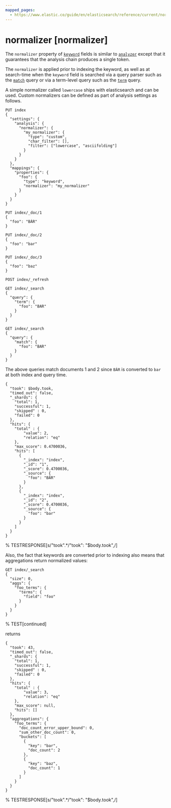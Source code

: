 ```yaml
---
mapped_pages:
  - https://www.elastic.co/guide/en/elasticsearch/reference/current/normalizer.html
---
```


# normalizer [normalizer]

The `normalizer` property of [`keyword`](/reference/elasticsearch/mapping-reference/keyword.md) fields is similar to [`analyzer`](/reference/elasticsearch/mapping-reference/analyzer.md) except that it guarantees that the analysis chain produces a single token.

The `normalizer` is applied prior to indexing the keyword, as well as at search-time when the `keyword` field is searched via a query parser such as the [`match`](/reference/query-languages/query-dsl/query-dsl-match-query.md) query or via a term-level query such as the [`term`](/reference/query-languages/query-dsl/query-dsl-term-query.md) query.

A simple normalizer called `lowercase` ships with elasticsearch and can be used. Custom normalizers can be defined as part of analysis settings as follows.

```console
PUT index
{
  "settings": {
    "analysis": {
      "normalizer": {
        "my_normalizer": {
          "type": "custom",
          "char_filter": [],
          "filter": ["lowercase", "asciifolding"]
        }
      }
    }
  },
  "mappings": {
    "properties": {
      "foo": {
        "type": "keyword",
        "normalizer": "my_normalizer"
      }
    }
  }
}

PUT index/_doc/1
{
  "foo": "BÀR"
}

PUT index/_doc/2
{
  "foo": "bar"
}

PUT index/_doc/3
{
  "foo": "baz"
}

POST index/_refresh

GET index/_search
{
  "query": {
    "term": {
      "foo": "BAR"
    }
  }
}

GET index/_search
{
  "query": {
    "match": {
      "foo": "BAR"
    }
  }
}
```

The above queries match documents 1 and 2 since `BÀR` is converted to `bar` at both index and query time.

```console-result
{
  "took": $body.took,
  "timed_out": false,
  "_shards": {
    "total": 1,
    "successful": 1,
    "skipped" : 0,
    "failed": 0
  },
  "hits": {
    "total" : {
        "value": 2,
        "relation": "eq"
    },
    "max_score": 0.4700036,
    "hits": [
      {
        "_index": "index",
        "_id": "1",
        "_score": 0.4700036,
        "_source": {
          "foo": "BÀR"
        }
      },
      {
        "_index": "index",
        "_id": "2",
        "_score": 0.4700036,
        "_source": {
          "foo": "bar"
        }
      }
    ]
  }
}
```
% TESTRESPONSE[s/"took".*/"took": "$body.took",/]

Also, the fact that keywords are converted prior to indexing also means that aggregations return normalized values:

```console
GET index/_search
{
  "size": 0,
  "aggs": {
    "foo_terms": {
      "terms": {
        "field": "foo"
      }
    }
  }
}
```
% TEST[continued]

returns

```console-result
{
  "took": 43,
  "timed_out": false,
  "_shards": {
    "total": 1,
    "successful": 1,
    "skipped" : 0,
    "failed": 0
  },
  "hits": {
    "total" : {
        "value": 3,
        "relation": "eq"
    },
    "max_score": null,
    "hits": []
  },
  "aggregations": {
    "foo_terms": {
      "doc_count_error_upper_bound": 0,
      "sum_other_doc_count": 0,
      "buckets": [
        {
          "key": "bar",
          "doc_count": 2
        },
        {
          "key": "baz",
          "doc_count": 1
        }
      ]
    }
  }
}
```
% TESTRESPONSE[s/"took".*/"took": "$body.took",/]
